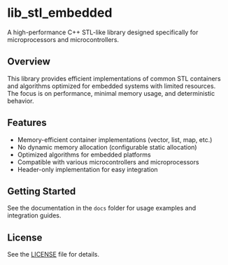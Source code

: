 # lib_stl_embedded

A high-performance C++ STL-like library designed specifically for microprocessors and microcontrollers.

## Overview

This library provides efficient implementations of common STL containers and algorithms optimized for embedded systems with limited resources. The focus is on performance, minimal memory usage, and deterministic behavior.

## Features

- Memory-efficient container implementations (vector, list, map, etc.)
- No dynamic memory allocation (configurable static allocation)
- Optimized algorithms for embedded platforms
- Compatible with various microcontrollers and microprocessors
- Header-only implementation for easy integration

## Getting Started

See the documentation in the `docs` folder for usage examples and integration guides.

## License

See the [LICENSE](LICENSE) file for details.
